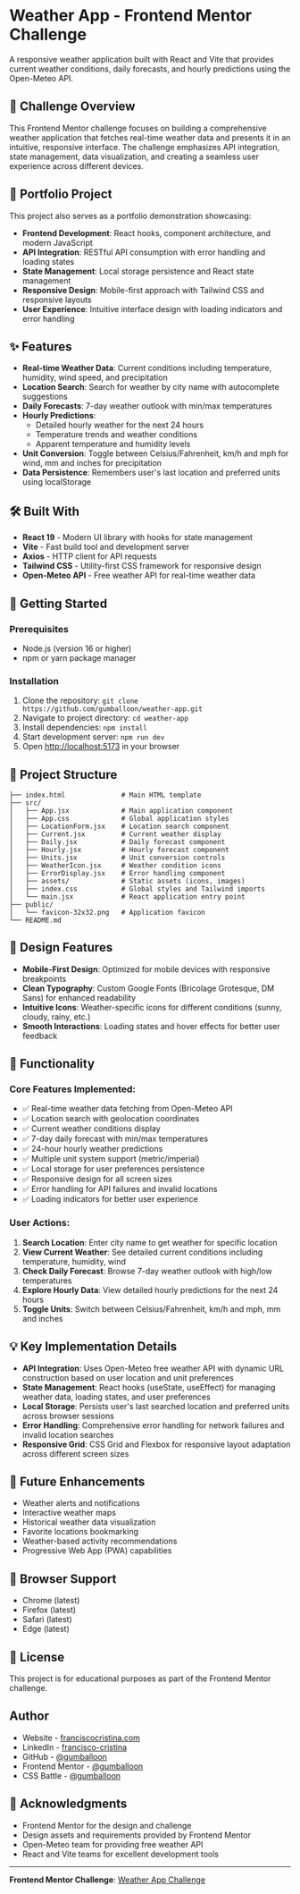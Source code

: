 # Weather App - Frontend Mentor Challenge

A responsive weather application built with React and Vite that provides current weather conditions, daily forecasts, and hourly predictions using the Open-Meteo API.

## 🎯 Challenge Overview

This Frontend Mentor challenge focuses on building a comprehensive weather application that fetches real-time weather data and presents it in an intuitive, responsive interface. The challenge emphasizes API integration, state management, data visualization, and creating a seamless user experience across different devices.

## 💼 Portfolio Project

This project also serves as a portfolio demonstration showcasing:
- **Frontend Development**: React hooks, component architecture, and modern JavaScript
- **API Integration**: RESTful API consumption with error handling and loading states
- **State Management**: Local storage persistence and React state management
- **Responsive Design**: Mobile-first approach with Tailwind CSS and responsive layouts
- **User Experience**: Intuitive interface design with loading indicators and error handling

## ✨ Features

- **Real-time Weather Data**: Current conditions including temperature, humidity, wind speed, and precipitation
- **Location Search**: Search for weather by city name with autocomplete suggestions
- **Daily Forecasts**: 7-day weather outlook with min/max temperatures
- **Hourly Predictions**: 
  - Detailed hourly weather for the next 24 hours
  - Temperature trends and weather conditions
  - Apparent temperature and humidity levels
- **Unit Conversion**: Toggle between Celsius/Fahrenheit, km/h and mph for wind, mm and inches for precipitation
- **Data Persistence**: Remembers user's last location and preferred units using localStorage

## 🛠️ Built With

- **React 19** - Modern UI library with hooks for state management
- **Vite** - Fast build tool and development server
- **Axios** - HTTP client for API requests
- **Tailwind CSS** - Utility-first CSS framework for responsive design
- **Open-Meteo API** - Free weather API for real-time weather data

## 🚀 Getting Started

### Prerequisites

- Node.js (version 16 or higher)
- npm or yarn package manager

### Installation

1. Clone the repository: `git clone https://github.com/gumballoon/weather-app.git`
2. Navigate to project directory: `cd weather-app`
3. Install dependencies: `npm install`
4. Start development server: `npm run dev`
5. Open [http://localhost:5173](http://localhost:5173) in your browser

## 📁 Project Structure

```
├── index.html              # Main HTML template
├── src/
│   ├── App.jsx             # Main application component
│   ├── App.css             # Global application styles
│   ├── LocationForm.jsx    # Location search component
│   ├── Current.jsx         # Current weather display
│   ├── Daily.jsx           # Daily forecast component
│   ├── Hourly.jsx          # Hourly forecast component
│   ├── Units.jsx           # Unit conversion controls
│   ├── WeatherIcon.jsx     # Weather condition icons
│   ├── ErrorDisplay.jsx    # Error handling component
│   ├── assets/             # Static assets (icons, images)
│   ├── index.css           # Global styles and Tailwind imports
│   └── main.jsx            # React application entry point
├── public/
│   └── favicon-32x32.png   # Application favicon
└── README.md
```

## 🎨 Design Features

- **Mobile-First Design**: Optimized for mobile devices with responsive breakpoints
- **Clean Typography**: Custom Google Fonts (Bricolage Grotesque, DM Sans) for enhanced readability
- **Intuitive Icons**: Weather-specific icons for different conditions (sunny, cloudy, rainy, etc.)
- **Smooth Interactions**: Loading states and hover effects for better user feedback

## 🔧 Functionality

### Core Features Implemented:

- ✅ Real-time weather data fetching from Open-Meteo API
- ✅ Location search with geolocation coordinates
- ✅ Current weather conditions display
- ✅ 7-day daily forecast with min/max temperatures
- ✅ 24-hour hourly weather predictions
- ✅ Multiple unit system support (metric/imperial)
- ✅ Local storage for user preferences persistence
- ✅ Responsive design for all screen sizes
- ✅ Error handling for API failures and invalid locations
- ✅ Loading indicators for better user experience

### User Actions:

1. **Search Location**: Enter city name to get weather for specific location
2. **View Current Weather**: See detailed current conditions including temperature, humidity, wind
3. **Check Daily Forecast**: Browse 7-day weather outlook with high/low temperatures
4. **Explore Hourly Data**: View detailed hourly predictions for the next 24 hours
5. **Toggle Units**: Switch between Celsius/Fahrenheit, km/h and mph, mm and inches

## 💡 Key Implementation Details

- **API Integration**: Uses Open-Meteo free weather API with dynamic URL construction based on user location and unit preferences
- **State Management**: React hooks (useState, useEffect) for managing weather data, loading states, and user preferences
- **Local Storage**: Persists user's last searched location and preferred units across browser sessions
- **Error Handling**: Comprehensive error handling for network failures and invalid location searches
- **Responsive Grid**: CSS Grid and Flexbox for responsive layout adaptation across different screen sizes

## 🌟 Future Enhancements

- Weather alerts and notifications
- Interactive weather maps
- Historical weather data visualization
- Favorite locations bookmarking
- Weather-based activity recommendations
- Progressive Web App (PWA) capabilities

## 📱 Browser Support

- Chrome (latest)
- Firefox (latest)
- Safari (latest)
- Edge (latest)

## 📄 License

This project is for educational purposes as part of the Frontend Mentor challenge.

## Author

- Website - [franciscocristina.com](https://franciscocristina.com)
- LinkedIn - [francisco-cristina](https://www.linkedin.com/in/francisco-cristina)
- GitHub - [@gumballoon](https://github.com/gumballoon)
- Frontend Mentor - [@gumballoon](https://www.frontendmentor.io/profile/gumballoon)
- CSS Battle - [@gumballoon](https://cssbattle.dev/player/gumballoon)

## 🙏 Acknowledgments

- Frontend Mentor for the design and challenge
- Design assets and requirements provided by Frontend Mentor
- Open-Meteo team for providing free weather API
- React and Vite teams for excellent development tools

---

**Frontend Mentor Challenge**: [Weather App Challenge](https://www.frontendmentor.io/challenges)